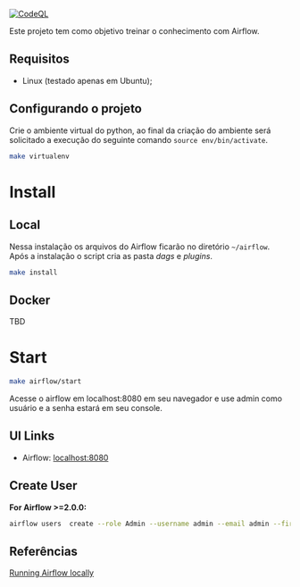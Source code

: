 [![CodeQL](https://github.com/icarocarmona/treinando-airflow/actions/workflows/codeql-analysis.yml/badge.svg?branch=master)](https://github.com/icarocarmona/treinando-airflow/actions/workflows/codeql-analysis.yml)

Este projeto tem como objetivo treinar o conhecimento com Airflow.


## Requisitos
- Linux (testado apenas em Ubuntu);
## Configurando o projeto

Crie o ambiente virtual do python, ao final da criação do ambiente será solicitado
 a execução do seguinte comando `source env/bin/activate`.

```sh
make virtualenv
```

# Install

## Local
Nessa instalação os arquivos do Airflow ficarão no diretório `~/airflow`.
Após a instalação o script cria as pasta *dags* e *plugins*.

```sh
make install
```
## Docker
TBD


# Start

```sh
make airflow/start
```
Acesse o airflow em localhost:8080 em seu navegador e use admin como usuário e a senha estará em seu console.

## UI Links
- Airflow: [localhost:8080](localhost:8080)

## Create User

**For Airflow >=2.0.0:**
```sh
airflow users  create --role Admin --username admin --email admin --firstname admin --lastname admin --password admin
```

## Referências

[Running Airflow locally](https://airflow.apache.org/docs/apache-airflow/stable/start/local.html)
